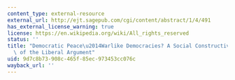 ```yaml
---
content_type: external-resource
external_url: http://ejt.sagepub.com/cgi/content/abstract/1/4/491
has_external_license_warning: true
license: https://en.wikipedia.org/wiki/All_rights_reserved
status: ''
title: "Democratic Peace\u2014Warlike Democracies? A Social Constructivist Interpretation\
  \ of the Liberal Argument"
uid: 9d7c8b73-908c-465f-85ec-973453cc076c
wayback_url: ''
---
```

